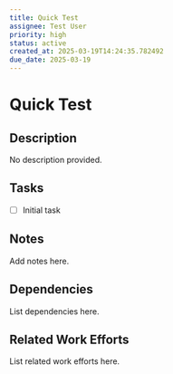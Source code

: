 ```yaml
---
title: Quick Test
assignee: Test User
priority: high
status: active
created_at: 2025-03-19T14:24:35.782492
due_date: 2025-03-19
---
```


# Quick Test

## Description
No description provided.

## Tasks
- [ ] Initial task

## Notes
Add notes here.

## Dependencies
List dependencies here.

## Related Work Efforts
List related work efforts here.